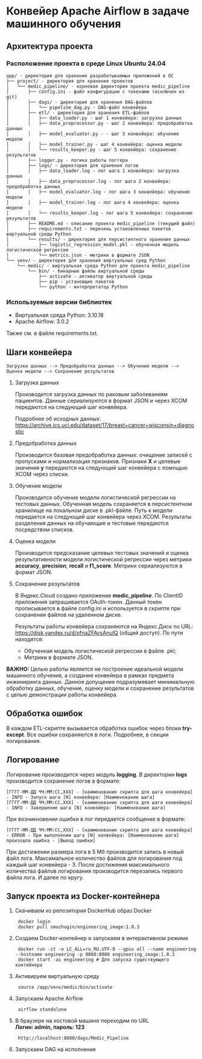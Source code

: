 # Конвейер Apache Airflow в задаче машинного обучения

## Архитектура проекта

### Расположение проекта в среде Linux Ubuntu 24.04

    app/ - директория для хранения разрабатываемых приложений в ОС
    ├── project/ - директория для хранения проектов
    │   └── medic_pipeline/ - корневая директория проекта medic_pipeline
    │       ├── config.ini - файл конфигурации с токенами (исключен из git)
    │       ├── dags/ - директория для хранения DAG-файлов
    │       │   └── pipeline_dag.py - DAG-файл конвейера
    │       ├── etl/ - директория для хранения ETL-файлов
    │       │   ├── data_loader.py - шаг 1 конвейера: загрузка данных
    │       │   ├── data_preprocessor.py - шаг 2 конвейера: предобработка данных
    │       │   ├── model_evaluator.py - - шаг 3 конвейера: обучение модели
    │       │   ├── model_trainer.py - шаг 4 конвейера: оценка модели
    │       │   └── results_keeper.py - шаг 5 конвейера: сохранение результатов
    │       ├── logger.py - логика работы логгера
    │       ├── logs/ - директория для хранения логов
    │       │   ├── data_loader.log - лог шага 1 конвейера: загрузка данных
    │       │   ├── data_preprocessor.log - лог шага 2 конвейера: предобработка данных
    │       │   ├── model_evaluator.log - лог шага 3 конвейера: обучение модели
    │       │   ├── model_trainer.log - лог шага 4 конвейера: оценка модели
    │       │   └── results_keeper.log - лог шага 5 конвейера: сохранение результатов
    │       ├── README.md - описание проекта medic_pipeline (текущий файл)
    │       ├── requirements.txt - перечень установленных пакетов виртуальной среды Python
    │       └── results/ - директория для персистентного хранения данных
    │           ├── logistic_regression_model.pkl - обученная модель логистической регрессии
    │           └── metrics.json - метрики в формате JSON
    └── venv/ - директория для хранения виртуальных сред Python
        └── medic/ - виртуальная среда Python для проекта medic_pipeline
            └── bin/ - бинарные файлы виртуальной среды
                ├── activate - активатор виртуальной среды
                ├── pip - установщик пакетов
                └── python - интерпретатор Python

### Используемые версии библиотек

- Виртуальная среда Python: 3.10.18
- Apache Airflow: 3.0.2

Также см. в файле requirements.txt.

## Шаги конвейера

    Загрузка данных --> Предобработка данных --> Обучение модели --> Оценка модели --> Сохранение результатов

1. Загрузка данных

   Производится загрузка данных по раковым заболеваниям пациентов. Данные сериализуются в формат JSON и через XCOM передаются на следующий шаг конвейера.

   Подробнее об исходных данных: https://archive.ics.uci.edu/dataset/17/breast+cancer+wisconsin+diagnostic
2. Предобработка данных

   Производится базовая предобработка данных: очищение записей с пропусками и нормализация признаков. Признаки **X** и целевые значения **y** передаются на следующий шаг конвейера с помощью XCOM через списки.
3. Обучение модели

   Производится обучение модели логистической регрессии на тестовых данных. Обученная модель сохраняется в персистентном хранилище на локальном диске в .pkl-файле. Путь к модели передается на следующий шаг конвейера через XCOM. Результаты разделения данных на обучающие и тестовые передаются посредством списков.
4. Оценка модели

   Производится предсказание целевых тестовых значений и оценка результативности модели логистической регрессии через метрики **accuracy**, **precision**, **recall** и **f1_score**. Метрики сериализуются в формат JSON.
5. Сохранение результатов

   В Яндекс.Cloud создано приложение **medic_pipeline**. По ClientID приложения запрашивается OAuth-токен. Данный токен прописывается в файле config.ini и используется в скрипте при сохранении файлов на удаленном диске.

   Результаты работы конвейера сохраняются на Яндекс.Диск по URL: https://disk.yandex.ru/d/ofnaZFAvsAnuIQ (общий доступ). По пути находятся:

   - Обученная модель логистической регрессии в файле .pkl;
   - Метрики в формате JSON.

**ВАЖНО:** Целью работы является не построение идеальной модели машинного обучения, а создание конвейера в рамках предмета инжиниринга данных. Данное допущение подразумевает минимальную обработку данных, обучение, оценку модели и сохранение результатов с целью демонстрации работы конвейера.

## Обработка ошибок

В каждом ETL-скрипте вызывается обработка ошибок через блоки **try-except**. Все ошибки сохраняются в логи. Подробнее, в секции логирования.

## Логирование

Логирование производится через модуль **logging**. В директории **logs** производится сохранение логов в формате:

    [ГГГГ-ММ-ДД ЧЧ:ММ:СС,XXX] - [наименование скрипта для шага конвейера] - INFO - Запуск шага [N] конвейера: [Наименование шага]
    [ГГГГ-ММ-ДД ЧЧ:ММ:СС,XXX] - [наименование скрипта для шага конвейера] - INFO - Завершение шага [N] конвейера: [Наименование шага]

При возникновении ошибки в лог передается сообщение в формате:

    [ГГГГ-ММ-ДД ЧЧ:ММ:СС,XXX] - [наименование скрипта для шага конвейера] - ERROR - При выполнении шага [N] конвейера: [Наименование шага] произошла ошибка - [Вывод ошибки]

При достижении размера лога в 5 Мб производится запись в новый файл лога. Максимальное количество файлов для логирования под каждый шаг конвейера - 3. После достижения максимального количества файлов логирования производится перезапись первого файла лога. И далее по кругу.

## Запуск проекта из Docker-контейнера
1. Скачиваем из репозитория DockerHub образ Docker

        docker login
        docker pull smozhogin/engineering_image:1.0.3
2. Создаем Docker-контейнер и запускаем в интерактивном режиме

        docker run -it -e LC_ALL=ru_RU.UTF-8 --gpus all --name engineering --hostname engineering -p 8080:8080 engineering_image:1.0.3
        docker start -ai engineering # Для запуска существующего контейнера
3. Активируем виртуальную среду

        source /app/venv/medic/bin/activate
4. Запускаем Apache Airflow

        airflow standalone
5. В браузере на хостовой машине переходим по URL  
   **Логин: admin, пароль: 123**

        http://localhost:8080/dags/Medic_Pipeline
6. Запускаем DAG на исполнение
